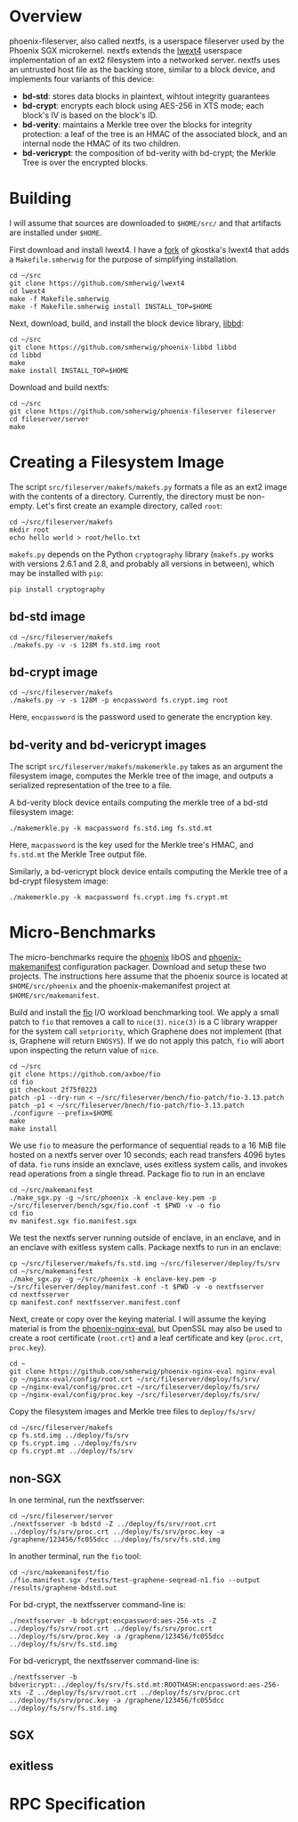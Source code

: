 Overview
========
phoenix-fileserver, also called nextfs, is a userspace fileserver used by the Phoenix SGX
microkernel.  nextfs extends the
[lwext4](https://github.com/gkostka/lwext4) userspace implementation of an ext2
filesystem into a networked server.  nextfs uses an untrusted host file as the
backing store, similar to a block device, and  implements four variants of this
device:

- **bd-std**: stores data blocks in plaintext, wihtout integrity guarantees
- **bd-crypt**: encrypts each block using AES-256 in XTS mode; each block's IV
is based on the block's ID.
- **bd-verity**: maintains a Merkle tree over the blocks for integrity
protection: a leaf of the tree is an HMAC of the associated block, and an
internal node the HMAC of its two children.
- **bd-vericrypt**: the composition of bd-verity with bd-crypt; the Merkle Tree
is over the encrypted blocks.


Building
========
I will assume that sources are downloaded to `$HOME/src/` and that artifacts
are installed under `$HOME`.  

First download and install lwext4.  I have a
[fork](https://github.com/smherwig/lwext4) of gkostka's lwext4 that adds
a `Makefile.smherwig` for the purpose of simplifying installation.

```
cd ~/src
git clone https://github.com/smherwig/lwext4
cd lwext4
make -f Makefile.smherwig
make -f Makefile.smherwig install INSTALL_TOP=$HOME
```


Next, download, build, and install the block device library,
[libbd](https://github.com/smherwig/phoenix-libbd):

```
cd ~/src
git clone https://github.com/smherwig/phoenix-libbd libbd
cd libbd
make
make install INSTALL_TOP=$HOME
```

Download and build nextfs:

```
cd ~/src
git clone https://github.com/smherwig/phoenix-fileserver fileserver
cd fileserver/server
make
```


Creating a Filesystem Image
===========================

The script `src/fileserver/makefs/makefs.py` formats a file as an ext2 image
with the contents of a directory.  Currently, the directory must be non-empty.
Let's first create an example directory, called `root`:


```
cd ~/src/fileserver/makefs
mkdir root
echo hello world > root/hello.txt
```

`makefs.py` depends on the Python `cryptography`
library (`makefs.py` works with versions 2.6.1 and 2.8, and probably all
versions in between), which may be installed with `pip`:

```
pip install cryptography
```


bd-std image
------------

```
cd ~/src/fileserver/makefs
./makefs.py -v -s 128M fs.std.img root
```

bd-crypt image
--------------

```
cd ~/src/fileserver/makefs
./makefs.py -v -s 128M -p encpassword fs.crypt.img root
```

Here, `encpassword` is the password used to generate the encryption key.


bd-verity and bd-vericrypt images
---------------------------------

The script `src/fileserver/makefs/makemerkle.py` takes as an argument the
filesystem image, computes the Merkle tree of the image, and outputs a
serialized representation of the tree to a file.


A bd-verity block device entails computing the merkle tree of a bd-std filesystem
image:

```
./makemerkle.py -k macpassword fs.std.img fs.std.mt
```

Here, `macpassword` is the key used for the Merkle tree's HMAC, and `fs.std.mt`
the Merkle Tree output file.


Similarly, a bd-vericrypt block device entails computing the Merkle tree of a
bd-crypt filesystem image:

```
./makemerkle.py -k macpassword fs.crypt.img fs.crypt.mt
```


Micro-Benchmarks
================

The micro-benchmarks require the [phoenix](https://github.com/smherwig/phoenix)
libOS and
[phoenix-makemanifest](https://github.com/smherwig/phoenix-makemanifest)
configuration packager. Download and setup these two projects.  The
instructions here assume that the phoenix source is located at
`$HOME/src/phoenix` and the phoenix-makemanifest project at
`$HOME/src/makemanifest`.


Build and install the [fio](https://github.com/axboe/fio) I/O workload
benchmarking tool.  We apply a small patch to `fio` that removes a call to
`nice(3)`.  `nice(3)` is a C library wrapper for the system call
`setpriority`, which Graphene does not implement (that is, Graphene will return
`ENOSYS`).  If we do not apply this patch, `fio` will abort upon
inspecting the return value of `nice`.


```
cd ~/src
git clone https://github.com/axboe/fio
cd fio
git checkout 2f75f0223
patch -p1 --dry-run < ~/src/fileserver/bench/fio-patch/fio-3.13.patch
patch -p1 < ~/src/fileserver/bnech/fio-patch/fio-3.13.patch
./configure --prefix=$HOME
make
make install
```

We use `fio` to measure the performance of sequential reads to a 16 MiB file
hosted on a nextfs server over 10 seconds; each read transfers 4096 bytes of
data.  `fio` runs inside an exnclave, uses exitless system calls, and invokes
read operations from a single thread.  Package fio to run in an enclave 


```
cd ~/src/makemanifest
./make_sgx.py -g ~/src/phoenix -k enclave-key.pem -p
~/src/fileserver/bench/sgx/fio.conf -t $PWD -v -o fio
cd fio
mv manifest.sgx fio.manifest.sgx
```


We test the nextfs server running outside of enclave, in an enclave, and in an
enclave with exitless system calls.  Package nextfs to run in an enclave:

```
cp ~/src/fileserver/makefs/fs.std.img ~/src/fileserver/deploy/fs/srv
cd ~/src/makemanifest
./make_sgx.py -g ~/src/phoenix -k enclave-key.pem -p ~/src/fileserver/deploy/manifest.conf -t $PWD -v -o nextfsserver
cd nextfsserver
cp manifest.conf nextfsserver.manifest.conf
```


Next, create or copy over the keying material.  I will assume the keying
material is from the
[phoenix-nginx-eval](https://github.com/smherwig/phoenix-nginx-eval), but
OpenSSL may also be used to create a root certificate (`root.crt`) and a leaf
certificate and key (`proc.crt`, `proc.key`).

```
cd ~
git clone https://github.com/smherwig/phoenix-nginx-eval nginx-eval
cp ~/nginx-eval/config/root.crt ~/src/fileserver/deploy/fs/srv/
cp ~/nginx-eval/config/proc.crt ~/src/fileserver/deploy/fs/srv/
cp ~/nginx-eval/config/proc.key ~/src/fileserver/deploy/fs/srv/
```


Copy the filesystem images and Merkle tree files to `deploy/fs/srv/`

```
cd ~/src/fileserver/makefs
cp fs.std.img ../deploy/fs/srv
cp fs.crypt.img ../deploy/fs/srv
cp fs.crypt.mt ../deploy/fs/srv
```

non-SGX
-------

In one terminal, run the nextfsserver:

```
cd ~/src/fileserver/server
./nextfsserver -b bdstd -Z ../deploy/fs/srv/root.crt ../deploy/fs/srv/proc.crt ../deploy/fs/srv/proc.key -a /graphene/123456/fc055dcc ../deploy/fs/srv/fs.std.img
```

In another terminal, run the `fio` tool:

```
cd ~/src/makemanifest/fio
./fio.manifest.sgx /tests/test-graphene-seqread-n1.fio --output
/results/graphene-bdstd.out
```

For bd-crypt, the nextfsserver command-line is:

```
./nextfsserver -b bdcrypt:encpassword:aes-256-xts -Z ../deploy/fs/srv/root.crt ../deploy/fs/srv/proc.crt ../deploy/fs/srv/proc.key -a /graphene/123456/fc055dcc ../deploy/fs/srv/fs.std.img
```


For bd-vericrypt, the nextfsserver command-line is:
```
./nextfsserver -b bdvericrypt:../deploy/fs/srv/fs.std.mt:ROOTHASH:encpassword:aes-256-xts -Z ../deploy/fs/srv/root.crt ../deploy/fs/srv/proc.crt ../deploy/fs/srv/proc.key -a /graphene/123456/fc055dcc ../deploy/fs/srv/fs.std.img
```


SGX
---


exitless
--------



RPC Specification
=================


